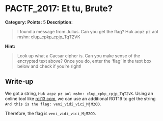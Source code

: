 # PACTF_2017: Et tu, Brute?

**Category:**
**Points:** 5
**Description:**

>I found a message from Julius. Can you get the flag? Huk aopz pz aol mshn: clup_cpkp_cpjp_TqT2VK

**Hint:**

>Look up what a Caesar cipher is. Can you make sense of the encrypted text above? Once you do, enter the ‘flag’ in the text box below and check if you’re right!

## Write-up
We got a string, `Huk aopz pz aol mshn: clup_cpkp_cpjp_TqT2VK`. Using an online tool like [rot13.com](http://rot13.com/), we can use an additional ROT19 to get the string `And this is the flag: veni_vidi_vici_MjM2OD`.

Therefore, the flag is `veni_vidi_vici_MjM2OD`.